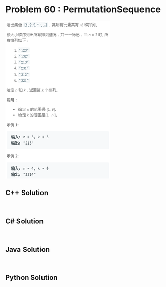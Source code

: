 
# Problem 60 : PermutationSequence

<img src="https://github.com/Peefy/PeefyLeetCode/blob/master/doc/1-100/60.PermutationSequence/problem.png"/>

## C++ Solution

```c++



```

## C# Solution

```csharp



```

## Java Solution

```java



```

## Python Solution

```python



```



